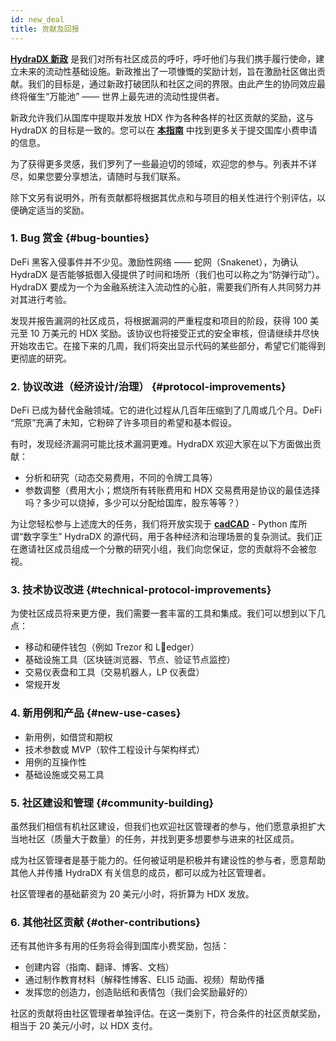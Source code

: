 ```yaml
---
id: new_deal
title: 贡献及回报
---
```


**[HydraDX 新政](#link-to-blog-post)** 是我们对所有社区成员的呼吁，呼吁他们与我们携手履行使命，建立未来的流动性基础设施。新政推出了一项慷慨的奖励计划，旨在激励社区做出贡献。我们的目标是，通过新政打破团队和社区之间的界限。由此产生的协同效应最终将催生“万能池” —— 世界上最先进的流动性提供者。

新政允许我们从国库中提取并发放 HDX 作为各种各样的社区贡献的奖励，这与 HydraDX 的目标是一致的。您可以在 **[本指南](/tip_request)** 中找到更多关于提交国库小费申请的信息。

为了获得更多灵感，我们罗列了一些最迫切的领域，欢迎您的参与。列表并不详尽，如果您要分享想法，请随时与我们联系。

除下文另有说明外，所有贡献都将根据其优点和与项目的相关性进行个别评估，以便确定适当的奖励。

### 1. Bug 赏金 {#bug-bounties}

DeFi 黑客入侵事件并不少见。激励性网络 —— 蛇网（Snakenet），为确认 HydraDX 是否能够抵御入侵提供了时间和场所（我们也可以称之为“防弹行动”）。HydraDX 要成为一个为金融系统注入流动性的心脏，需要我们所有人共同努力并对其进行考验。

发现并报告漏洞的社区成员，将根据漏洞的严重程度和项目的阶段，获得 100 美元至 10 万美元的 HDX 奖励。该协议也将接受正式的安全审核，但请继续并尽快开始攻击它。在接下来的几周，我们将突出显示代码的某些部分，希望它们能得到更彻底的研究。

### 2. 协议改进（经济设计/治理） {#protocol-improvements}

DeFi 已成为替代金融领域。它的进化过程从几百年压缩到了几周或几个月。DeFi “荒原”充满了未知，它粉碎了许多项目的希望和基本假设。

有时，发现经济漏洞可能比技术漏洞更难。HydraDX 欢迎大家在以下方面做出贡献：

* 分析和研究（动态交易费用，不同的令牌工具等）
* 参数调整（费用大小；燃烧所有转账费用和 HDX 交易费用是协议的最佳选择吗？多少可以烧掉，多少可以分配给国库，股东等等？）

为让您轻松参与上述庞大的任务，我们将开放实现于 **[cadCAD](https://cadcad.org/)** - Python 库所谓“数字孪生” HydraDX 的源代码，用于各种经济和治理场景的复杂测试。我们正在邀请社区成员组成一个分散的研究小组，我们向您保证，您的贡献将不会被忽视。

### 3. 技术协议改进 {#technical-protocol-improvements}

为使社区成员将来更方便，我们需要一套丰富的工具和集成。我们可以想到以下几点：

* 移动和硬件钱包（例如 Trezor 和 Ledger）
* 基础设施工具（区块链浏览器、节点、验证节点监控）
* 交易仪表盘和工具（交易机器人，LP 仪表盘）
* 常规开发

### 4. 新用例和产品 {#new-use-cases}

* 新用例，如借贷和期权
* 技术参数或 MVP（软件工程设计与架构样式）
* 用例的互操作性
* 基础设施或交易工具

### 5. 社区建设和管理 {#community-building}

虽然我们相信有机社区建设，但我们也欢迎社区管理者的参与，他们愿意承担扩大当地社区（质量大于数量）的任务，并找到更多想要参与进来的社区成员。

成为社区管理者是基于能力的。任何被证明是积极并有建设性的参与者，愿意帮助其他人并传播 HydraDX 有关信息的成员，都可以成为社区管理者。

社区管理者的基础薪资为 20 美元/小时，将折算为 HDX 发放。

### 6. 其他社区贡献 {#other-contributions}

还有其他许多有用的任务将会得到国库小费奖励，包括：

* 创建内容（指南、翻译、博客、文档）
* 通过制作教育材料（解释性博客、ELI5 动画、视频）帮助传播
* 发挥您的创造力，创造贴纸和表情包（我们会奖励最好的）

社区的贡献将由社区管理者单独评估。在这一类别下，符合条件的社区贡献奖励，相当于 20 美元/小时，以 HDX 支付。
